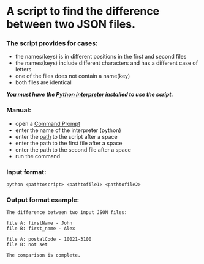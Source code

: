 # A script to find the difference between two JSON files.

### The script provides for cases: 
* the names(keys) is in different positions in the first and second files
* the names(keys) include different characters and has a different case of letters
* one of the files does not contain a name(key)
* both files are identical

___You must have the [Python interpreter](https://www.python.org/downloads/) installed to use the script.___

### Manual: 
* open a [Command Prompt](https://www.howtogeek.com/235101/10-ways-to-open-the-command-prompt-in-windows-10/)
* enter the name of the interpreter (python)
* enter the [path](https://www.thedataschool.co.uk/robbin-vernooij/easy-access-folder-paths-command-prompt-cmd-windows-windows-server) to the script after a space 
* enter the path to the first file after a space 
* enter the path to the second file after a space
* run the command

### Input format:
```
python <pathtoscript> <pathtofile1> <pathtofile2>
```

### Output format example: 

```
The difference between two input JSON files:

file A: firstName - John
file B: first_name - Alex

file A: postalCode - 10021-3100
file B: not set

The comparison is complete.
```
